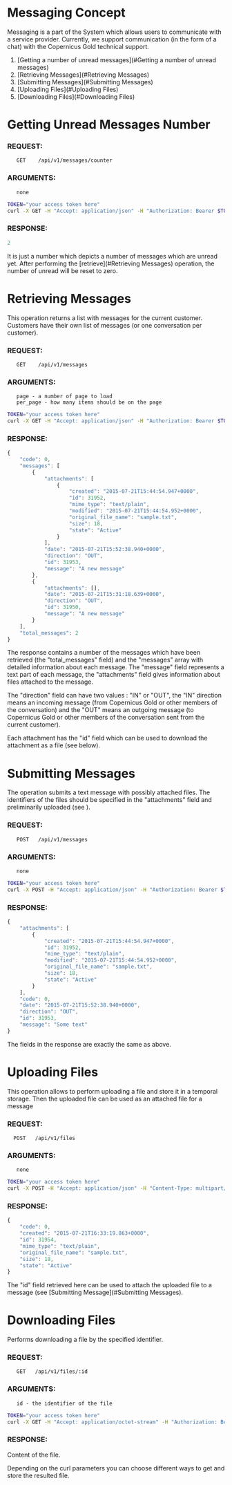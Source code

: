 # Messaging Concept

Messaging is a part of the System which allows users to communicate with a service provider. Currently, we support
communication (in the form of a chat) with the Copernicus Gold technical support.

1. [Getting a number of unread messages](#Getting a number of unread messages)
2. [Retrieving Messages](#Retrieving Messages)
3. [Submitting Messages](#Submitting Messages)
4. [Uploading Files](#Uploading Files)
5. [Downloading Files](#Downloading Files)

# Getting Unread Messages Number

### REQUEST:
       GET    /api/v1/messages/counter
### ARGUMENTS:
       none 
       
```bash       
TOKEN="your access token here"
curl -X GET -H "Accept: application/json" -H "Authorization: Bearer $TOKEN" https://testapi.copernicusgold.com/api/v1/messages/counter
```

### RESPONSE:

```javascript
2
```

It is just a number which depicts a number of messages which are unread yet. After performing the [retrieve](#Retrieving Messages)
operation, the number of unread will be reset to zero.


# Retrieving Messages

This operation returns a list with messages for the current customer. Customers have their own list of messages (or one
conversation per customer).

### REQUEST:
       GET    /api/v1/messages
### ARGUMENTS:
       page - a number of page to load
       per_page - how many items should be on the page

```bash       
TOKEN="your access token here"
curl -X GET -H "Accept: application/json" -H "Authorization: Bearer $TOKEN" https://testapi.copernicusgold.com/api/v1/messages?page=0&per_page=10
```

### RESPONSE:

```javascript
{
    "code": 0,
    "messages": [
        {
            "attachments": [
                {
                    "created": "2015-07-21T15:44:54.947+0000",
                    "id": 31952,
                    "mime_type": "text/plain",
                    "modified": "2015-07-21T15:44:54.952+0000",
                    "original_file_name": "sample.txt",
                    "size": 18,
                    "state": "Active"
                }
            ],
            "date": "2015-07-21T15:52:38.940+0000",
            "direction": "OUT",
            "id": 31953,
            "message": "A new message"
        },
        {
            "attachments": [],
            "date": "2015-07-21T15:31:18.639+0000",
            "direction": "OUT",
            "id": 31950,
            "message": "A new message"
        }
    ],
    "total_messages": 2
}
```

The response contains a number of the messages which have been retrieved (the "total_messages" field) and the "messages"
array with detailed information about each message. The "message" field represents a text part of each message, 
the "attachments" field gives information about files attached to the message. 

The "direction" field can have two values : "IN" or "OUT", the "IN" direction means an incoming message (from Copernicus Gold
or other members of the conversation) and the "OUT" means an outgoing message (to Copernicus Gold or other members 
of the conversation sent from the current customer).

Each attachment has the "id" field which can be used to download the attachment as a file (see below).

# Submitting Messages

The operation submits a text message with possibly attached files. The identifiers of the files should be specified in the "attachments" field and preliminarily uploaded (see ).

### REQUEST:
       POST   /api/v1/messages
### ARGUMENTS:
       none

```bash
TOKEN="your access token here"
curl -X POST -H "Accept: application/json" -H "Authorization: Bearer $TOKEN" -d {"message" : "Some text", "attachments":[{"id" : 31952}]} https://testapi.copernicusgold.com/api/v1/messages
```
 
### RESPONSE:

```javascript
{
    "attachments": [
        {
            "created": "2015-07-21T15:44:54.947+0000",
            "id": 31952,
            "mime_type": "text/plain",
            "modified": "2015-07-21T15:44:54.952+0000",
            "original_file_name": "sample.txt",
            "size": 18,
            "state": "Active"
        }
    ],
    "code": 0,
    "date": "2015-07-21T15:52:38.940+0000",
    "direction": "OUT",
    "id": 31953,
    "message": "Some text"
}
```

The fields in the response are exactly the same as above.

# Uploading Files

This operation allows to perform uploading a file and store it in a temporal storage. Then the uploaded file can be used as an attached file for a message

### REQUEST:
      POST   /api/v1/files
### ARGUMENTS:
       none

```bash
TOKEN="your access token here"
curl -X POST -H "Accept: application/json" -H "Content-Type: multipart/form-data" -H "Authorization: Bearer $TOKEN" -F file=@sample.txt https://testapi.copernicusgold.com/api/v1/files
```

### RESPONSE:

```javascript
{
    "code": 0,
    "created": "2015-07-21T16:33:19.863+0000",
    "id": 31954,
    "mime_type": "text/plain",
    "original_file_name": "sample.txt",
    "size": 18,
    "state": "Active"
}
```

The "id" field retrieved here can be used to attach the uploaded file to a message (see [Submitting Message](#Submitting Messages).

# Downloading Files

Performs downloading a file by the specified identifier. 

### REQUEST:
       GET   /api/v1/files/:id
### ARGUMENTS:
       id - the identifier of the file

```bash
TOKEN="your access token here"
curl -X GET -H "Accept: application/octet-stream" -H "Authorization: Bearer $TOKEN"  https://api.projectdgc.com/api/v1/files/31954
```
 
### RESPONSE:

Content of the file.

Depending on the curl parameters you can choose different ways to get and store the resulted file.
